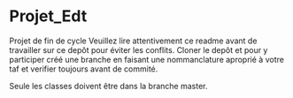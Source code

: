 # Projet_Edt
Projet de fin de cycle
Veuillez lire attentivement ce readme avant de travailler sur ce depôt pour éviter les conflits.
Cloner le depôt et pour y participer créé une branche en faisant une nommanclature aproprié à votre taf
et verifier toujours avant de commité.

Seule les classes doivent être dans la branche master.
